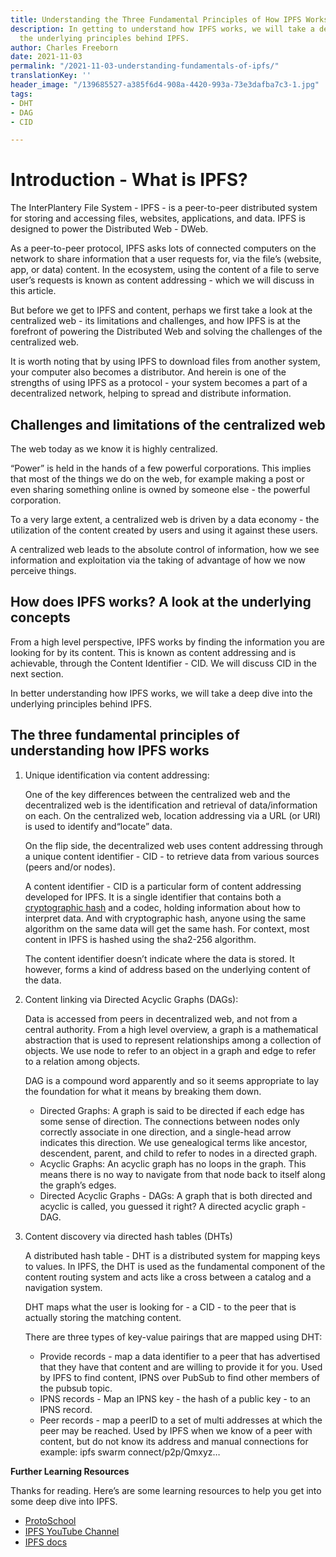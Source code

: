 ```yaml
---
title: Understanding the Three Fundamental Principles of How IPFS Works
description: In getting to understand how IPFS works, we will take a deep dive into
  the underlying principles behind IPFS.
author: Charles Freeborn
date: 2021-11-03
permalink: "/2021-11-03-understanding-fundamentals-of-ipfs/"
translationKey: ''
header_image: "/139685527-a385f6d4-908a-4420-993a-73e3dafba7c3-1.jpg"
tags:
- DHT
- DAG
- CID

---
```

# Introduction - What is IPFS?

The InterPlantery File System - IPFS - is a peer-to-peer distributed system for storing and accessing files, websites, applications, and data. IPFS is designed to power the Distributed Web - DWeb.

As a peer-to-peer protocol, IPFS asks lots of connected computers on the network to share information that a user requests for, via the file’s (website, app, or data) content. In the ecosystem, using the content of a file to serve user’s requests is known as content addressing - which we will discuss in this article.

But before we get to IPFS and content, perhaps we first take a look at the centralized web - its limitations and challenges, and how IPFS is at the forefront of powering the Distributed Web and solving the challenges of the centralized web.

It is worth noting that by using IPFS to download files from another system, your computer also becomes a distributor. And herein is one of the strengths of using IPFS as a protocol - your system becomes a part of a decentralized network, helping to spread and distribute information.

## Challenges and limitations of the centralized web

The web today as we know it is highly centralized.

“Power” is held in the hands of a few powerful corporations. This implies that most of the things we do on the web, for example making a post or even sharing something online is owned by someone else - the powerful corporation.

To a very large extent, a centralized web is driven by a data economy - the utilization of the content created by users and using it against these users.

A centralized web leads to the absolute control of information, how we see information and exploitation via the taking of advantage of how we now perceive things.

## How does IPFS works? A look at the underlying concepts

From a high level perspective, IPFS works by finding the information you are looking for by its content. This is known as content addressing and is achievable, through the Content Identifier - CID. We will discuss CID in the next section.

In better understanding how IPFS works, we will take a deep dive into the underlying principles behind IPFS.

## The three fundamental principles of understanding how IPFS works

1. Unique identification via content addressing:

   One of the key differences between the centralized web and the decentralized web is the identification and retrieval of data/information on each. On the centralized web, location addressing via a URL (or URI) is used to identify and“locate” data.

   On the flip side, the decentralized web uses content addressing through a unique content identifier - CID - to retrieve data from various sources (peers and/or nodes).

   A content identifier - CID is a particular form of content addressing developed for IPFS. It is a single identifier that contains both a [cryptographic hash](https://docs.ipfs.io/concepts/hashing/) and a codec, holding information about how to interpret data. And with cryptographic hash, anyone using the same algorithm on the same data will get the same hash. For context, most content in IPFS is hashed using the sha2-256 algorithm.

   The content identifier doesn’t indicate where the data is stored. It however, forms a kind of address based on the underlying content of the data.
2. Content linking via Directed Acyclic Graphs (DAGs):

   Data is accessed from peers in decentralized web, and not from a central authority. From a high level overview, a graph is a mathematical abstraction that is used to represent relationships among a collection of objects. We use node to refer to an object in a graph and edge to refer to a relation among objects.

   DAG is a compound word apparently and so it seems appropriate to lay the foundation for what it means by breaking them down.
   * Directed Graphs: A graph is said to be directed if each edge has some sense of direction. The connections between nodes only correctly associate in one direction, and a single-head arrow indicates this direction. We use genealogical terms like ancestor, descendent, parent, and child to refer to nodes in a directed graph.
   * Acyclic Graphs: An acyclic graph has no loops in the graph. This means there is no way to navigate from that node back to itself along the graph’s edges.
   * Directed Acyclic Graphs - DAGs: A graph that is both directed and acyclic is called, you guessed it right? A directed acyclic graph - DAG.
3. Content discovery via directed hash tables (DHTs)

   A distributed hash table - DHT is a distributed system for mapping keys to values. In IPFS, the DHT is used as the fundamental component of the content routing system and acts like a cross between a catalog and a navigation system.

   DHT maps what the user is looking for - a CID - to the peer that is actually storing the matching content.

   There are three types of key-value pairings that are mapped using DHT:
   * Provide records - map a data identifier to a peer that has advertised that they have that content and are willing to provide it for you. Used by IPFS to find content, IPNS over PubSub to find other members of the pubsub topic.
   * IPNS records - Map an IPNS key - the hash of a public key - to an IPNS record.
   * Peer records - map a peerID to a set of multi addresses at which the peer may be reached. Used by IPFS when we know of a peer with content, but do not know its address and manual connections for example: ipfs swarm connect/p2p/Qmxyz…

**Further Learning Resources**

Thanks for reading. Here’s are some learning resources to help you get into some deep dive into IPFS.

* [ProtoSchool](https://proto.school/)
* [IPFS YouTube Channel](https://www.youtube.com/c/IPFSbot)
* [IPFS docs](https://docs.ipfs.io/)